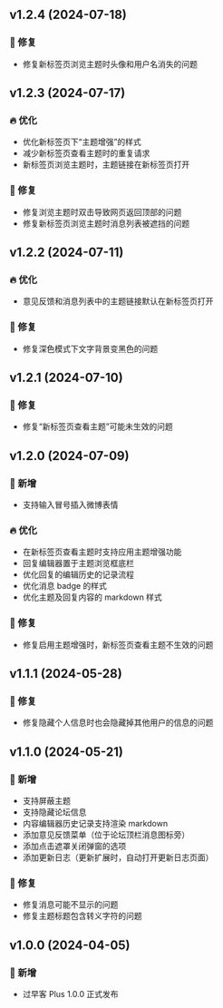 ## v1.2.4 (2024-07-18)

### 🐞 修复

- 修复新标签页浏览主题时头像和用户名消失的问题

## v1.2.3 (2024-07-17)

### 🔥 优化

- 优化新标签页下“主题增强”的样式
- 减少新标签页查看主题时的重复请求
- 新标签页浏览主题时，主题链接在新标签页打开

### 🐞 修复

- 修复浏览主题时双击导致网页返回顶部的问题
- 修复新标签页浏览主题时消息列表被遮挡的问题

## v1.2.2 (2024-07-11)

### 🔥 优化

- 意见反馈和消息列表中的主题链接默认在新标签页打开

### 🐞 修复

- 修复深色模式下文字背景变黑色的问题

## v1.2.1 (2024-07-10)

### 🐞 修复

- 修复“新标签页查看主题”可能未生效的问题

## v1.2.0 (2024-07-09)

### 🚀 新增

- 支持输入冒号插入微博表情

### 🔥 优化

- 在新标签页查看主题时支持应用主题增强功能
- 回复编辑器置于主题浏览框底栏
- 优化回复的编辑历史的记录流程
- 优化消息 badge 的样式
- 优化主题及回复内容的 markdown 样式

### 🐞 修复

- 修复启用主题增强时，新标签页查看主题不生效的问题

## v1.1.1 (2024-05-28)

### 🐞 修复

- 修复隐藏个人信息时也会隐藏掉其他用户的信息的问题

## v1.1.0 (2024-05-21)

### 🚀 新增

- 支持屏蔽主题
- 支持隐藏论坛信息
- 内容编辑器历史记录支持渲染 markdown
- 添加意见反馈菜单（位于论坛顶栏消息图标旁）
- 添加点击遮罩关闭弹窗的选项
- 添加更新日志（更新扩展时，自动打开更新日志页面）

### 🐞 修复

- 修复消息可能不显示的问题
- 修复主题标题包含转义字符的问题

## v1.0.0 (2024-04-05)

### 🚀 新增

- 过早客 Plus 1.0.0 正式发布
